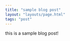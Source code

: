 ```yaml
---
title: "sample blog post"
layout: "layouts/page.html"
tags: "post"
---
```


this is a sample blog post!
